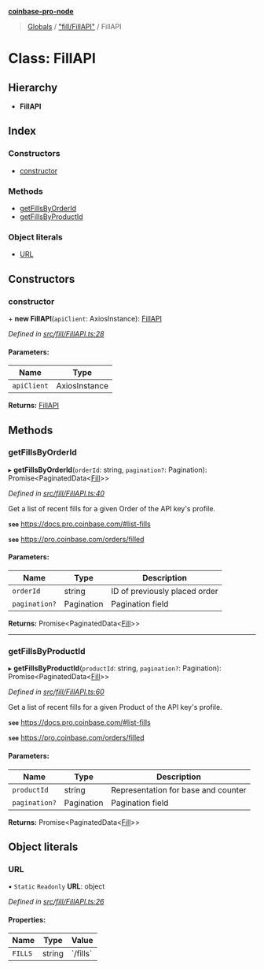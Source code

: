 **[coinbase-pro-node](../README.md)**

> [Globals](../globals.md) / ["fill/FillAPI"](../modules/_fill_fillapi_.md) / FillAPI

# Class: FillAPI

## Hierarchy

- **FillAPI**

## Index

### Constructors

- [constructor](_fill_fillapi_.fillapi.md#constructor)

### Methods

- [getFillsByOrderId](_fill_fillapi_.fillapi.md#getfillsbyorderid)
- [getFillsByProductId](_fill_fillapi_.fillapi.md#getfillsbyproductid)

### Object literals

- [URL](_fill_fillapi_.fillapi.md#url)

## Constructors

### constructor

\+ **new FillAPI**(`apiClient`: AxiosInstance): [FillAPI](_fill_fillapi_.fillapi.md)

_Defined in [src/fill/FillAPI.ts:28](https://github.com/bennycode/coinbase-pro-node/blob/493485c/src/fill/FillAPI.ts#L28)_

#### Parameters:

| Name        | Type          |
| ----------- | ------------- |
| `apiClient` | AxiosInstance |

**Returns:** [FillAPI](_fill_fillapi_.fillapi.md)

## Methods

### getFillsByOrderId

▸ **getFillsByOrderId**(`orderId`: string, `pagination?`: Pagination): Promise<PaginatedData<[Fill](../interfaces/_fill_fillapi_.fill.md)\>\>

_Defined in [src/fill/FillAPI.ts:40](https://github.com/bennycode/coinbase-pro-node/blob/493485c/src/fill/FillAPI.ts#L40)_

Get a list of recent fills for a given Order of the API key's profile.

**`see`** https://docs.pro.coinbase.com/#list-fills

**`see`** https://pro.coinbase.com/orders/filled

#### Parameters:

| Name          | Type       | Description                   |
| ------------- | ---------- | ----------------------------- |
| `orderId`     | string     | ID of previously placed order |
| `pagination?` | Pagination | Pagination field              |

**Returns:** Promise<PaginatedData<[Fill](../interfaces/_fill_fillapi_.fill.md)\>\>

---

### getFillsByProductId

▸ **getFillsByProductId**(`productId`: string, `pagination?`: Pagination): Promise<PaginatedData<[Fill](../interfaces/_fill_fillapi_.fill.md)\>\>

_Defined in [src/fill/FillAPI.ts:60](https://github.com/bennycode/coinbase-pro-node/blob/493485c/src/fill/FillAPI.ts#L60)_

Get a list of recent fills for a given Product of the API key's profile.

**`see`** https://docs.pro.coinbase.com/#list-fills

**`see`** https://pro.coinbase.com/orders/filled

#### Parameters:

| Name          | Type       | Description                         |
| ------------- | ---------- | ----------------------------------- |
| `productId`   | string     | Representation for base and counter |
| `pagination?` | Pagination | Pagination field                    |

**Returns:** Promise<PaginatedData<[Fill](../interfaces/_fill_fillapi_.fill.md)\>\>

## Object literals

### URL

▪ `Static` `Readonly` **URL**: object

_Defined in [src/fill/FillAPI.ts:26](https://github.com/bennycode/coinbase-pro-node/blob/493485c/src/fill/FillAPI.ts#L26)_

#### Properties:

| Name    | Type   | Value      |
| ------- | ------ | ---------- |
| `FILLS` | string | \`/fills\` |
